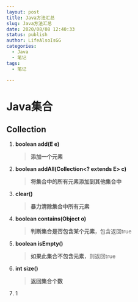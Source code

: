 ```yaml
---
layout: post
title: Java方法汇总
slug: Java方法汇总
date: 2020/08/08 12:40:33
status: publish
author: LifeAlsoIsGG
categories: 
  - Java
  - 笔记
tags: 
  - 笔记

---
```




# Java集合



## Collection

1. **boolean add(E e)**

   > **添加一个元素**


2. **boolean addAll(Collection<? extends E> c)**

   > **将集合中的所有元素添加到其他集合中**


3. **clear()**

   > **暴力清除集合中所有元素**

4. **boolean contains(Object o)**

   > **判断集合是否包含某个元素**，包含返回true

5. **boolean isEmpty()**

   > **如果此集合不包含元素**，则返回true

6. **int size()**

   > **返回集合个数**

7. 1



